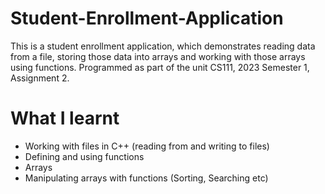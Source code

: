 # Student-Enrollment-Application
This is a student enrollment application, which demonstrates reading data from a file, storing those data into arrays and working with those arrays using functions. Programmed as part of the unit CS111, 2023 Semester 1, Assignment 2.

# What I learnt
- Working with files in C++ (reading from and writing to files)
- Defining and using functions 
- Arrays
- Manipulating arrays with functions (Sorting, Searching etc)
